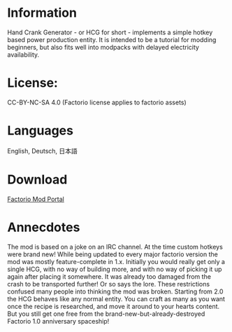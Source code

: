 # Information

Hand Crank Generator - or HCG for short - implements a simple hotkey based
power production entity. It is intended to be a tutorial for modding beginners, 
but also fits well into modpacks with delayed electricity availability.

# License:
  
  CC-BY-NC-SA 4.0 (Factorio license applies to factorio assets)  

# Languages

  English, Deutsch, 日本語  

# Download

[Factorio Mod Portal](https://mods.factorio.com/mod/eradicators-hand-crank-generator)  

# Annecdotes

The mod is based on a joke on an IRC channel. At the time custom hotkeys were brand new! While being updated to every major factorio version the mod was mostly feature-complete in 1.x. Initially you would really get only a single HCG, with no way of building more, and with no way of picking it up again after placing it somewhere. It was already too damaged from the crash to be transported further! Or so says the lore. These restrictions confused many people into thinking the mod was broken. Starting from 2.0 the HCG behaves like any normal entity. You can craft as many as you want once the recipe is researched, and move it around to your hearts content. But you still get one free from the brand-new-but-already-destroyed Factorio 1.0 anniversary spaceship!
